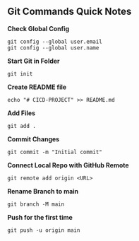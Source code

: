 ## Git Commands Quick Notes

**Check Global Config**

```
git config --global user.email
git config --global user.name
```

**Start Git in Folder**

```
git init
```

**Create README file**

```
echo "# CICD-PROJECT" >> README.md
```

**Add Files**

```
git add .
```

**Commit Changes**

```
git commit -m "Initial commit"
```

**Connect Local Repo with GitHub Remote**

```
git remote add origin <URL>
```

**Rename Branch to main**

```
git branch -M main
```

**Push for the first time**

```
git push -u origin main
```
